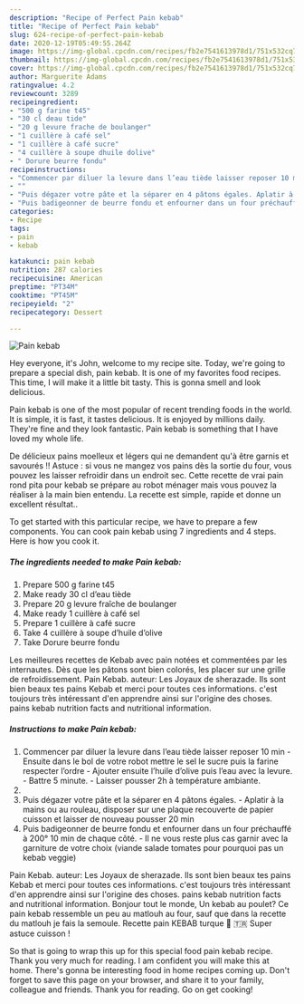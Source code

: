 ```yaml
---
description: "Recipe of Perfect Pain kebab"
title: "Recipe of Perfect Pain kebab"
slug: 624-recipe-of-perfect-pain-kebab
date: 2020-12-19T05:49:55.264Z
image: https://img-global.cpcdn.com/recipes/fb2e7541613978d1/751x532cq70/pain-kebab-photo-principale-de-la-recette.jpg
thumbnail: https://img-global.cpcdn.com/recipes/fb2e7541613978d1/751x532cq70/pain-kebab-photo-principale-de-la-recette.jpg
cover: https://img-global.cpcdn.com/recipes/fb2e7541613978d1/751x532cq70/pain-kebab-photo-principale-de-la-recette.jpg
author: Marguerite Adams
ratingvalue: 4.2
reviewcount: 3289
recipeingredient:
- "500 g farine t45"
- "30 cl deau tide"
- "20 g levure frache de boulanger"
- "1 cuillère à café sel"
- "1 cuillère à café sucre"
- "4 cuillère à soupe dhuile dolive"
- " Dorure beurre fondu"
recipeinstructions:
- "Commencer par diluer la levure dans l’eau tiède laisser reposer 10 min  Ensuite dans le bol de votre robot mettre le sel le sucre puis la farine respecter l’ordre  Ajouter ensuite l’huile d’olive puis l’eau avec la levure. Battre 5 minute. Laisser pousser 2h à température ambiante."
- ""
- "Puis dégazer votre pâte et la séparer en 4 pâtons égales. Aplatir à la mains ou au rouleau, disposer sur une plaque recouverte de papier cuisson et laisser de nouveau pousser 20 min"
- "Puis badigeonner de beurre fondu et enfourner dans un four préchauffé à 200° 10 min de chaque côté. Il ne vous reste plus cas garnir avec la garniture de votre choix (viande salade tomates pour pourquoi pas un kebab veggie)"
categories:
- Recipe
tags:
- pain
- kebab

katakunci: pain kebab 
nutrition: 287 calories
recipecuisine: American
preptime: "PT34M"
cooktime: "PT45M"
recipeyield: "2"
recipecategory: Dessert

---
```



![Pain kebab](https://img-global.cpcdn.com/recipes/fb2e7541613978d1/751x532cq70/pain-kebab-photo-principale-de-la-recette.jpg)

Hey everyone, it's John, welcome to my recipe site. Today, we're going to prepare a special dish, pain kebab. It is one of my favorites food recipes. This time, I will make it a little bit tasty. This is gonna smell and look delicious.

Pain kebab is one of the most popular of recent trending foods in the world. It is simple, it is fast, it tastes delicious. It is enjoyed by millions daily. They're fine and they look fantastic. Pain kebab is something that I have loved my whole life.

De délicieux pains moelleux et légers qui ne demandent qu&#39;à être garnis et savourés !! Astuce : si vous ne mangez vos pains dès la sortie du four, vous pouvez les laisser refroidir dans un endroit sec. Cette recette de vrai pain rond pita pour kebab se prépare au robot ménager mais vous pouvez la réaliser à la main bien entendu. La recette est simple, rapide et donne un excellent résultat..


To get started with this particular recipe, we have to prepare a few components. You can cook pain kebab using 7 ingredients and 4 steps. Here is how you cook it.

<!--inarticleads1-->

##### The ingredients needed to make Pain kebab:

1. Prepare 500 g farine t45
1. Make ready 30 cl d’eau tiède
1. Prepare 20 g levure fraîche de boulanger
1. Make ready 1 cuillère à café sel
1. Prepare 1 cuillère à café sucre
1. Take 4 cuillère à soupe d’huile d’olive
1. Take  Dorure beurre fondu


Les meilleures recettes de Kebab avec pain notées et commentées par les internautes. Dès que les pâtons sont bien colorés, les placer sur une grille de refroidissement. Pain Kebab. auteur: Les Joyaux de sherazade. Ils sont bien beaux tes pains Kebab et merci pour toutes ces informations. c&#39;est toujours très intéressant d&#39;en apprendre ainsi sur l&#39;origine des choses. pains kebab nutrition facts and nutritional information. 

<!--inarticleads2-->

##### Instructions to make Pain kebab:

1. Commencer par diluer la levure dans l’eau tiède laisser reposer 10 min  - Ensuite dans le bol de votre robot mettre le sel le sucre puis la farine respecter l’ordre  - Ajouter ensuite l’huile d’olive puis l’eau avec la levure. - Battre 5 minute. - Laisser pousser 2h à température ambiante.
1. 
1. Puis dégazer votre pâte et la séparer en 4 pâtons égales. - Aplatir à la mains ou au rouleau, disposer sur une plaque recouverte de papier cuisson et laisser de nouveau pousser 20 min
1. Puis badigeonner de beurre fondu et enfourner dans un four préchauffé à 200° 10 min de chaque côté. - Il ne vous reste plus cas garnir avec la garniture de votre choix (viande salade tomates pour pourquoi pas un kebab veggie)


Pain Kebab. auteur: Les Joyaux de sherazade. Ils sont bien beaux tes pains Kebab et merci pour toutes ces informations. c&#39;est toujours très intéressant d&#39;en apprendre ainsi sur l&#39;origine des choses. pains kebab nutrition facts and nutritional information. Bonjour tout le monde, Un kebab au poulet? Ce pain kebab ressemble un peu au matlouh au four, sauf que dans la recette du matlouh je fais la semoule. Recette pain KEBAB turque 🥙 🇹🇷 Super astuce cuisson ! 

So that is going to wrap this up for this special food pain kebab recipe. Thank you very much for reading. I am confident you will make this at home. There's gonna be interesting food in home recipes coming up. Don't forget to save this page on your browser, and share it to your family, colleague and friends. Thank you for reading. Go on get cooking!
